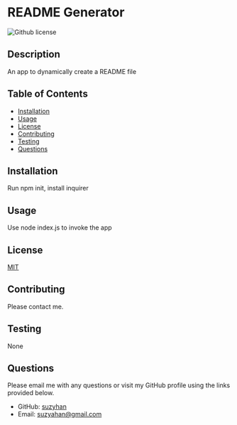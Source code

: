 # README Generator

  ![Github license](https://img.shields.io/badge/license-MIT-blue.svg)

  ## Description
  An app to dynamically create a README file

  ## Table of Contents
  * [Installation](#installation)
  * [Usage](#usage)
  * [License](#License)
  * [Contributing](#contributing)
  * [Testing](#testing)
  * [Questions](#questions)
  
  ## Installation
  Run npm init, install inquirer

  ## Usage
  Use node index.js to invoke the app

  ## License
  [MIT](https://choosealicense.com/licenses/MIT)

  ## Contributing
  Please contact me.

  ## Testing
  None

  ## Questions
  Please email me with any questions or visit my GitHub profile using the links provided below.
  * GitHub: [suzyhan](https://github.com/suzyhan)
  * Email: [suzyahan@gmail.com](mailto:suzyahan@gmail.com)
